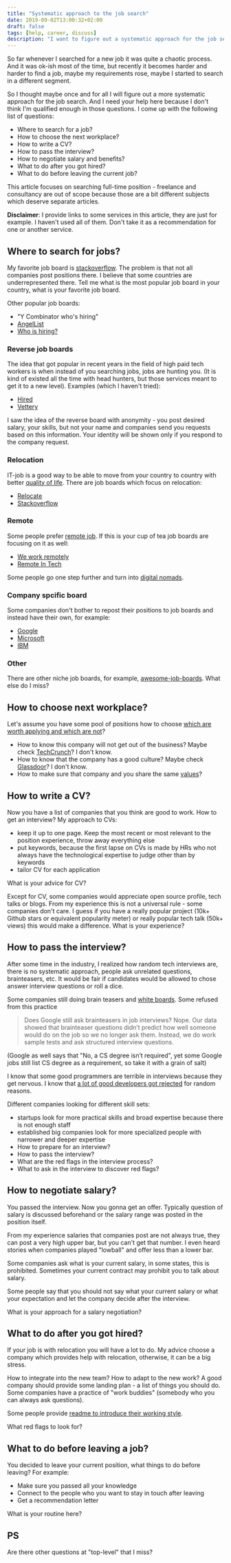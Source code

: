 ```yaml
---
title: "Systematic approach to the job search"
date: 2019-09-02T13:00:32+02:00
draft: false
tags: [help, career, discuss]
description: "I want to figure out a systematic approach for the job search. I need your help!"
---
```


So far whenever I searched for a new job it was quite a chaotic process. And it was ok-ish most of the time, but recently it becomes harder and harder to find a job, maybe my requirements rose, maybe I started to search in a different segment.

<!--more-->

So I thought maybe once and for all I will figure out a more systematic approach for the job search. And I need your help here because I don't think I'm qualified enough in those questions. I come up with the following list of questions:

- Where to search for a job?
- How to choose the next workplace?
- How to write a CV?
- How to pass the interview?
- How to negotiate salary and benefits?
- What to do after you got hired?
- What to do before leaving the current job?

This article focuses on searching full-time position - freelance and consultancy are out of scope because those are a bit different subjects which deserve separate articles.

**Disclaimer**: I provide links to some services in this article, they are just for example. I haven't used all of them. Don't take it as a recommendation for one or another service.

## Where to search for jobs?

My favorite job board is [stackoverflow](https://stackoverflow.com/jobs). The problem is that not all companies post positions there. I believe that some countries are underrepresented there. Tell me what is the most popular job board in your country, what is your favorite job board.

Other popular job boards:

- "Y Combinator who's hiring"
- [AngelList](https://angel.co/jobs#find/)
- [Who is hiring?](https://whoishiring.io/)

### Reverse job boards

The idea that got popular in recent years in the field of high paid tech workers is when instead of you searching jobs, jobs are hunting you. (It is kind of existed all the time with head hunters, but those services meant to get it to a new level). Examples (which I haven't tried):

- [Hired](https://hired.com/)
- [Vettery](https://www.vettery.com/)

I saw the idea of the reverse board with anonymity - you post desired salary, your skills, but not your name and companies send you requests based on this information. Your identity will be shown only if you respond to the company request.

### Relocation

IT-job is a good way to be able to move from your country to country with better [quality of life](https://en.wikipedia.org/wiki/Where-to-be-born_Index). There are job boards which focus on relocation:

- [Relocate](https://relocate.me/)
- [Stackoverflow](https://stackoverflow.com/jobs?v=true)

### Remote

Some people prefer [remote job](https://basecamp.com/books/remote). If this is your cup of tea job boards are focusing on it as well:

- [We work remotely](https://weworkremotely.com/#job-listings)
- [Remote In Tech](https://remoteintech.company/)

Some people go one step further and turn into [digital nomads](https://nomadlist.com/).

### Company spcific board

Some companies don't bother to repost their positions to job boards and instead have their own, for example:

- [Google](https://www.google.com/intl/es_ALL/about/careers/how-we-hire/)
- [Microsoft](https://careers.microsoft.com/us/en)
- [IBM](https://careers.ibm.com)

### Other

There are other niche job boards, for example, [awesome-job-boards](https://github.com/tramcar/awesome-job-boards#readme). What else do I miss?

## How to choose next workplace?

Let's assume you have some pool of positions how to choose [which are worth applying and which are not](https://m.signalvnoise.com/dont-buy-the-hiring-lottery/)?

- How to know this company will not get out of the business? Maybe check [TechCrunch](https://techcrunch.com)? I don't know.
- How to know that the company has a good culture? Maybe check [Glassdoor](https://www.glassdoor.com)? I don't know.
- How to make sure that company and you share the same [values](https://www.keyvalues.com/)?

## How to write a CV?

Now you have a list of companies that you think are good to work. How to get an interview? My approach to CVs:

- keep it up to one page. Keep the most recent or most relevant to the position experience, throw away everything else
- put keywords, because the first lapse on CVs is made by HRs who not always have the technological expertise to judge other than by keywords
- tailor CV for each application

What is your advice for CV?

Except for CV, some companies would appreciate open source profile, tech talks or blogs. From my experience this is not a universal rule - some companies don't care. I guess if you have a really popular project (10k+ Github stars or equivalent popularity meter) or really popular tech talk (50k+ views) this would make a difference. What is your experience?

## How to pass the interview?

After some time in the industry, I realized how random tech interviews are, there is no systematic approach, people ask unrelated questions, brainteasers, etc. It would be fair if candidates would be allowed to chose answer interview questions or roll a dice.

Some companies still doing brain teasers and [white boards](https://twitter.com/dhh/status/834146806594433025?lang=en). Some refused from this practice

> Does Google still ask brainteasers in job interviews?
> Nope. Our data showed that brainteaser questions didn’t predict how well someone would do on the job so we no longer ask them. Instead, we do work sample tests and ask structured interview questions.

(Google as well says that "No, a CS degree isn’t required", yet some Google jobs still list CS degree as a requirement, so take it with a grain of salt)

I know that some good programmers are terrible in interviews because they get nervous. I know that [a lot of good developers got rejected](https://rejected.us/) for random reasons.

Different companies looking for different skill sets:

- startups look for more practical skills and broad expertise because there is not enough staff
- established big companies look for more specialized people with narrower and deeper expertise
- How to prepare for an interview?
- How to pass the interview?
- What are the red flags in the interview process?
- What to ask in the interview to discover red flags?

## How to negotiate salary?

You passed the interview. Now you gonna get an offer. Typically question of salary is discussed beforehand or the salary range was posted in the position itself.

From my experience salaries that companies post are not always true, they can post a very high upper bar, but you can't get that number. I even heard stories when companies played "lowball" and offer less than a lower bar.

Some companies ask what is your current salary, in some states, this is prohibited. Sometimes your current contract may prohibit you to talk about salary.

Some people say that you should not say what your current salary or what your expectation and let the company decide after the interview.

What is your approach for a salary negotiation?

## What to do after you got hired?

If your job is with relocation you will have a lot to do. My advice choose a company which provides help with relocation, otherwise, it can be a big stress.

How to integrate into the new team? How to adapt to the new work? A good company should provide some landing plan - a list of things you should do. Some companies have a practice of "work buddies" (somebody who you can always ask questions).

Some people provide [readme to introduce their working style](https://hackernoon.com/12-manager-readmes-from-silicon-valleys-top-tech-companies-26588a660afe).

What red flags to look for?

## What to do before leaving a job?

You decided to leave your current position, what things to do before leaving? For example:

- Make sure you passed all your knowledge
- Connect to the people who you want to stay in touch after leaving
- Get a recommendation letter

What is your routine here?

## PS

Are there other questions at "top-level" that I miss?
